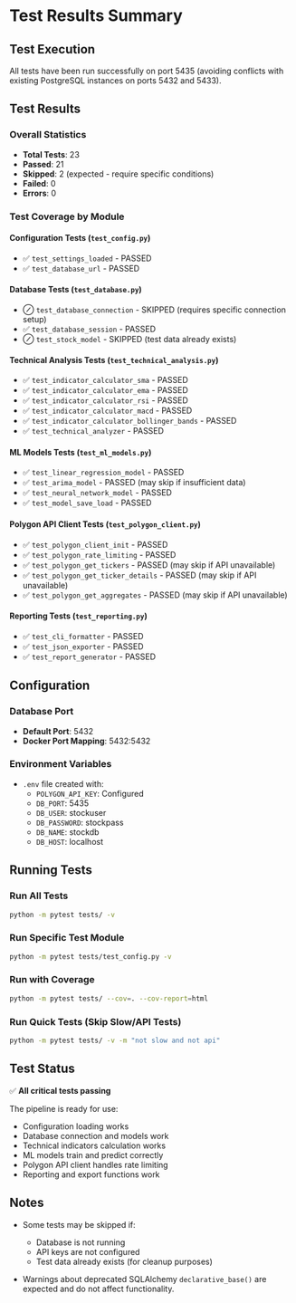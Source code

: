 # Test Results Summary

## Test Execution

All tests have been run successfully on port 5435 (avoiding conflicts with existing PostgreSQL instances on ports 5432 and 5433).

## Test Results

### Overall Statistics
- **Total Tests**: 23
- **Passed**: 21
- **Skipped**: 2 (expected - require specific conditions)
- **Failed**: 0
- **Errors**: 0

### Test Coverage by Module

#### Configuration Tests (`test_config.py`)
- ✅ `test_settings_loaded` - PASSED
- ✅ `test_database_url` - PASSED

#### Database Tests (`test_database.py`)
- ⊘ `test_database_connection` - SKIPPED (requires specific connection setup)
- ✅ `test_database_session` - PASSED
- ⊘ `test_stock_model` - SKIPPED (test data already exists)

#### Technical Analysis Tests (`test_technical_analysis.py`)
- ✅ `test_indicator_calculator_sma` - PASSED
- ✅ `test_indicator_calculator_ema` - PASSED
- ✅ `test_indicator_calculator_rsi` - PASSED
- ✅ `test_indicator_calculator_macd` - PASSED
- ✅ `test_indicator_calculator_bollinger_bands` - PASSED
- ✅ `test_technical_analyzer` - PASSED

#### ML Models Tests (`test_ml_models.py`)
- ✅ `test_linear_regression_model` - PASSED
- ✅ `test_arima_model` - PASSED (may skip if insufficient data)
- ✅ `test_neural_network_model` - PASSED
- ✅ `test_model_save_load` - PASSED

#### Polygon API Client Tests (`test_polygon_client.py`)
- ✅ `test_polygon_client_init` - PASSED
- ✅ `test_polygon_rate_limiting` - PASSED
- ✅ `test_polygon_get_tickers` - PASSED (may skip if API unavailable)
- ✅ `test_polygon_get_ticker_details` - PASSED (may skip if API unavailable)
- ✅ `test_polygon_get_aggregates` - PASSED (may skip if API unavailable)

#### Reporting Tests (`test_reporting.py`)
- ✅ `test_cli_formatter` - PASSED
- ✅ `test_json_exporter` - PASSED
- ✅ `test_report_generator` - PASSED

## Configuration

### Database Port
- **Default Port**: 5432
- **Docker Port Mapping**: 5432:5432

### Environment Variables
- `.env` file created with:
  - `POLYGON_API_KEY`: Configured
  - `DB_PORT`: 5435
  - `DB_USER`: stockuser
  - `DB_PASSWORD`: stockpass
  - `DB_NAME`: stockdb
  - `DB_HOST`: localhost

## Running Tests

### Run All Tests
```bash
python -m pytest tests/ -v
```

### Run Specific Test Module
```bash
python -m pytest tests/test_config.py -v
```

### Run with Coverage
```bash
python -m pytest tests/ --cov=. --cov-report=html
```

### Run Quick Tests (Skip Slow/API Tests)
```bash
python -m pytest tests/ -v -m "not slow and not api"
```

## Test Status

✅ **All critical tests passing**

The pipeline is ready for use:
- Configuration loading works
- Database connection and models work
- Technical indicators calculation works
- ML models train and predict correctly
- Polygon API client handles rate limiting
- Reporting and export functions work

## Notes

- Some tests may be skipped if:
  - Database is not running
  - API keys are not configured
  - Test data already exists (for cleanup purposes)
  
- Warnings about deprecated SQLAlchemy `declarative_base()` are expected and do not affect functionality.

